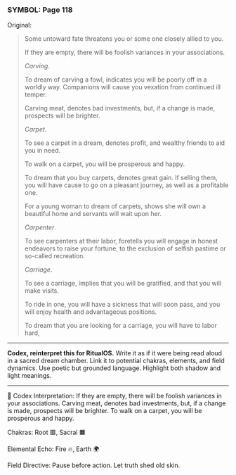 ### SYMBOL: Page 118

Original:
> Some untoward fate threatens you or some one closely allied to you.
> 
> 
> If they are empty, there will be foolish variances in your associations.
> 
> 
> _Carving_.
> 
> 
> To dream of carving a fowl, indicates you will be poorly off
> in a worldly way. Companions will cause you vexation from
> continued ill temper.
> 
> 
> Carving meat, denotes bad investments, but, if a change is made,
> prospects will be brighter.
> 
> 
> _Carpet_.
> 
> 
> To see a carpet in a dream, denotes profit, and wealthy friends
> to aid you in need.
> 
> 
> To walk on a carpet, you will be prosperous and happy.
> 
> 
> To dream that you buy carpets, denotes great gain.
> If selling them, you will have cause to go on a pleasant journey,
> as well as a profitable one.
> 
> 
> For a young woman to dream of carpets, shows she will own a beautiful
> home and servants will wait upon her.
> 
> 
> _Carpenter_.
> 
> 
> To see carpenters at their labor, foretells you will engage in honest
> endeavors to raise your fortune, to the exclusion of selfish pastime
> or so-called recreation.
> 
> 
> _Carriage_.
> 
> 
> To see a carriage, implies that you will be gratified, and that you
> will make visits.
> 
> 
> To ride in one, you will have a sickness that will soon pass,
> and you will enjoy health and advantageous positions.
> 
> 
> To dream that you are looking for a carriage, you will have to labor hard,

---

**Codex, reinterpret this for RitualOS.**
Write it as if it were being read aloud in a sacred dream chamber.
Link it to potential chakras, elements, and field dynamics.
Use poetic but grounded language.
Highlight both shadow and light meanings.

---

🔁 Codex Interpretation:
If they are empty, there will be foolish variances in your associations. Carving meat, denotes bad investments, but, if a change is made, prospects will be brighter. To walk on a carpet, you will be prosperous and happy.

Chakras: Root 🟥, Sacral 🟧

Elemental Echo: Fire 🔥, Earth 🌍

Field Directive: Pause before action. Let truth shed old skin.

